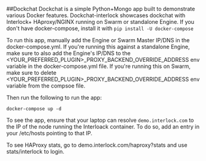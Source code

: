 ##Dockchat 
Dockchat is a simple Python+Mongo app built to demonstrate various Docker features. Dockchat-interlock showcases dockchat with Interlock+ HAproxy/NGINX running on Swarm or standalone Engine.  If you don't have docker-compose, install it with
`pip install -U docker-compose`

To run this app, manually add the Engine or Swarm Master IP/DNS in the docker-compose.yml. If you're running this against a standalone Engine, make sure to also add 
the Engine's IP/DNS to the <YOUR_PREFERRED_PLUGIN>_PROXY_BACKEND_OVERRIDE_ADDRESS env variable in the docker-compose.yml file. If you're running this on Swarm, make sure to delete <YOUR_PREFERRED_PLUGIN>_PROXY_BACKEND_OVERRIDE_ADDRESS env variable from the compsoe file.

Then run the following to run the app:

`docker-compose up -d`

To see the app, ensure that your laptop can resolve `demo.interlock.com` to the IP of the node running the Interloack container. To do so, add an entry in your /etc/hosts pointing to that IP. 

To see HAProxy stats, go to demo.interlock.com/haproxy?stats and use stats/interlock to login.






